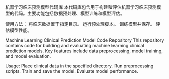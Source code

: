 机器学习临床预测模型代码库
本代码库包含用于构建和评估机器学习临床预测模型的代码。主要功能包括数据预处理、模型训练和模型评估。

使用方法：
将临床数据置于指定目录。
运行预处理脚本。
训练模型并保存。
评估模型性能。

Machine Learning Clinical Prediction Model Code Repository
This repository contains code for building and evaluating machine learning clinical prediction models. Key features include data preprocessing, model training, and model evaluation.

Usage:
Place clinical data in the specified directory.
Run preprocessing scripts.
Train and save the model.
Evaluate model performance.
